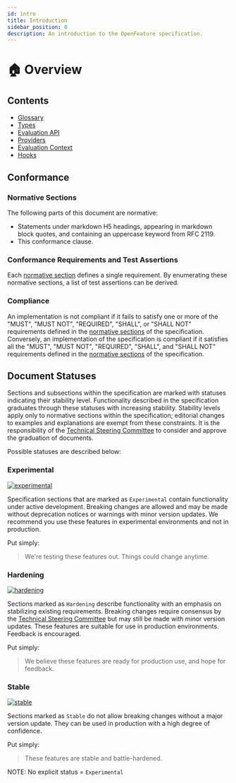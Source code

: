 ```yaml
---
id: intro
title: Introduction
sidebar_position: 0
description: An introduction to the OpenFeature specification.
---
```


# 🏠 Overview

## Contents

* [Glossary](glossary.md)
* [Types](types.md)
* [Evaluation API](sections/01-flag-evaluation.md)
* [Providers](sections/02-providers.md)
* [Evaluation Context](sections/03-evaluation-context.md)
* [Hooks](sections/04-hooks.md)

## Conformance

### Normative Sections

The following parts of this document are normative:

* Statements under markdown H5 headings, appearing in markdown block quotes, and containing an uppercase keyword from RFC 2119.
* This conformance clause.

### Conformance Requirements and Test Assertions

Each [normative section](./#normative-sections) defines a single requirement. By enumerating these normative sections, a list of test assertions can be derived.

### Compliance

An implementation is not compliant if it fails to satisfy one or more of the "MUST", "MUST NOT", "REQUIRED", "SHALL", or "SHALL NOT" requirements defined in the [normative sections](./#normative-sections) of the specification. Conversely, an implementation of the specification is compliant if it satisfies all the "MUST", "MUST NOT", "REQUIRED", "SHALL", and "SHALL NOT" requirements defined in the [normative sections](./#normative-sections) of the specification.

## Document Statuses

Sections and subsections within the specification are marked with statuses indicating their stability level. Functionality described in the specification graduates through these statuses with increasing stability. Stability levels apply only to normative sections within the specification; editorial changes to examples and explanations are exempt from these constraints. It is the responsibility of the [Technical Steering Committee](https://github.com/open-feature/community/blob/main/governance-charter.md#tsc-members) to consider and approve the graduation of documents.

Possible statuses are described below:

### Experimental

[![experimental](https://img.shields.io/static/v1?label=Status\&message=experimental\&color=orange)](https://github.com/open-feature/spec/tree/main/specification#experimental)

Specification sections that are marked as `Experimental` contain functionality under active development. Breaking changes are allowed and may be made without deprecation notices or warnings with minor version updates. We recommend you use these features in experimental environments and not in production.

Put simply:

> We're testing these features out. Things could change anytime.

### Hardening

[![hardening](https://img.shields.io/static/v1?label=Status\&message=hardening\&color=yellow)](https://github.com/open-feature/spec/tree/main/specification#hardening)

Sections marked as `Hardening` describe functionality with an emphasis on stabilizing existing requirements. Breaking changes require consensus by the [Technical Steering Committee](https://github.com/open-feature/community/blob/main/governance-charter.md#tsc-members) but may still be made with minor version updates. These features are suitable for use in production environments. Feedback is encouraged.

Put simply:

> We believe these features are ready for production use, and hope for feedback.

### Stable

[![stable](https://img.shields.io/static/v1?label=Status\&message=stable\&color=green)](https://github.com/open-feature/spec/tree/main/specification#stable)

Sections marked as `Stable` do not allow breaking changes without a major version update. They can be used in production with a high degree of confidence.

Put simply:

> These features are stable and battle-hardened.

NOTE: No explicit status = `Experimental`
